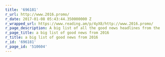 ```yaml
---
title: '696181'
r_url: http://www.2016.promo/
r_date: 2017-01-08 05:43:44.350000000 Z
r_wrapped_url: https://www.reading.am/p/4yX8/http://www.2016.promo/
r_page_description: A big list of all the good news headlines from the year 2016
r_page_title: a big list of good news from 2016
r_title: a big list of good news from 2016
r_id: '696181'
r_page_id: '510604'
---
```


